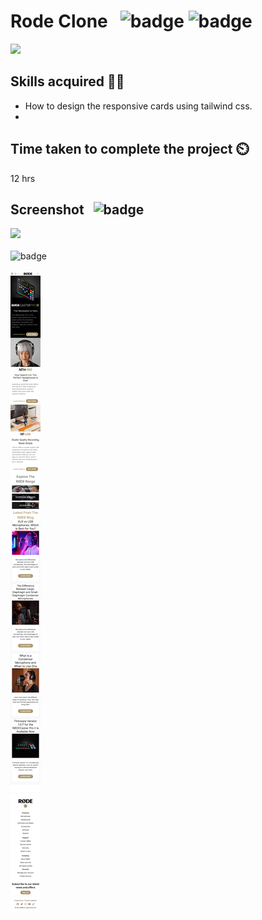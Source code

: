# Rode Clone &nbsp; ![badge](https://img.shields.io/badge/-HTML-brightgreen) ![badge](https://img.shields.io/badge/-Tailwind%20CSS-blue) 

[![](https://img.shields.io/badge/Live-Link-blue)](https://shopify-clone-html-tailwindcss.netlify.app/)

## Skills acquired 👨‍💻
- How to design the responsive cards using tailwind css.
- 

## Time taken to complete the project ⏲️

12 hrs

## Screenshot &nbsp; ![badge](https://img.shields.io/badge/Website-Screenshot-orange)
![](./assets/screenshot.png)
<br>
<br>
![badge](https://img.shields.io/badge/Mobile-View-yellow)
<br>
<br>
![](./assets/mobile%20view.png)